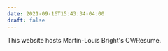 ```yaml
---
date: 2021-09-16T15:43:34-04:00
draft: false
---
```


This website hosts Martin-Louis Bright's CV/Resume.
